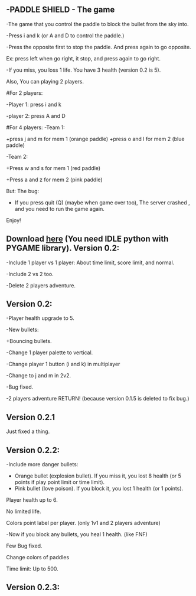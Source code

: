 -PADDLE SHIELD - The game
-


-The game that you control the paddle to block the bullet from the sky into.

-Press i and k (or A and D to control the paddle.)

-Press the opposite first to stop the paddle.
 And press again to go opposite.

 Ex: press left when go right, it stop, and press again to go right.

-If you miss, you loss 1 life. You have 3 health (version 0.2 is 5).

Also, You can playing 2 players.

#For 2 players: 

-Player 1: press i and k

-player 2: press A and D

#For 4 players:
-Team 1:


+press j and m for mem 1 (orange paddle)
+press o and l for mem 2 (blue paddle)

-Team 2:

+Press w and s for mem 1 (red paddle)

+Press a and z for mem 2 (pink paddle)


But: The bug: 
- If you press quit (Q) (maybe when game over too), The server crashed , and you need to run the game again.

Enjoy!

Download [here](https://github.com/ThanhTails/Paddle-Shield---The-game) (You need IDLE python with PYGAME library).
Version 0.2:
-

-Include 1 player vs 1 player:
About time limit, score limit, and normal.

-Include 2 vs 2 too.

-Delete 2 players adventure.

Version 0.2:
-

-Player health upgrade to 5.

-New bullets:

+Bouncing bullets.


-Change 1 player palette to vertical.

-Change player 1 button (i and k) in multiplayer

-Change to j and m in 2v2.

-Bug fixed.

-2 players adventure RETURN! (because version 0.1.5 is deleted to fix bug.)

Version 0.2.1
-

Just fixed a thing.

Version 0.2.2:
-

-Include more danger bullets:

+ Orange bullet (explosion bullet). If you miss it, you lost 8 health (or 5 points if play point limit or time limit).
+ Pink bullet (love poison). If you block it, you lost 1 health (or 1 points).

Player health up to 6.

No limited life.

Colors point label per player. (only 1v1 and 2 players adventure)

-Now if you block any bullets, you heal 1 health.
(like FNF)

Few Bug fixed.

Change colors of paddles

Time limit: Up to 500.

Version 0.2.3:
-

